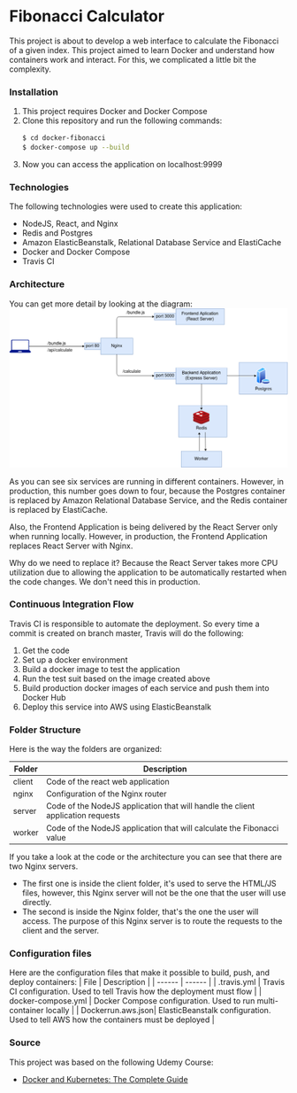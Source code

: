 # Fibonacci Calculator

This project is about to develop a web interface to calculate the Fibonacci of a given index. This project aimed to learn Docker and understand how containers work and interact. For this, we complicated a little bit the complexity.

### Installation
1. This project requires Docker and Docker Compose
2. Clone this repository and run the following commands:
    ```sh
    $ cd docker-fibonacci
    $ docker-compose up --build
    ```
3. Now you can access the application on localhost:9999

### Technologies
The following technologies were used to create this application:
* NodeJS, React, and Nginx
* Redis and Postgres
* Amazon ElasticBeanstalk, Relational Database Service and ElastiCache
* Docker and Docker Compose
* Travis CI

### Architecture
You can get more detail by looking at the diagram:
![Dev Architecture](/.documents/dev-architecture.png "Dev Architecture")

As you can see six services are running in different containers. However, in production, this number goes down to four, because the Postgres container is replaced by Amazon Relational Database Service, and the Redis container is replaced by ElastiCache.

Also, the Frontend Application is being delivered by the React Server only when running locally. However, in production, the Frontend Application replaces React Server with Nginx. 

Why do we need to replace it?
Because the React Server takes more CPU utilization due to allowing the application to be automatically restarted when the code changes. We don't need this in production.

### Continuous Integration Flow
Travis CI is responsible to automate the deployment. 
So every time a commit is created on branch master, Travis will do the following:

1. Get the code
2. Set up a docker environment
3. Build a docker image to test the application
4. Run the test suit based on the image created above
5. Build production docker images of each service and push them into Docker Hub
6. Deploy this service into AWS using ElasticBeanstalk

### Folder Structure

Here is the way the folders are organized:

| Folder | Description |
| ------ | ------ |
| client | Code of the react web application |
| nginx | Configuration of the Nginx router |
| server | Code of the NodeJS application that will handle the client application requests |
| worker | Code of the NodeJS application that will calculate the Fibonacci value  |

If you take a look at the code or the architecture you can see that there are two Nginx servers. 
* The first one is inside the client folder, it's used to serve the HTML/JS files, however, this Nginx server will not be the one that the user will use directly.
* The second is inside the Nginx folder, that's the one the user will access. The purpose of this Nginx server is to route the requests to the client and the server.

### Configuration files
Here are the configuration files that make it possible to build, push, and deploy containers:
| File | Description |
| ------ | ------ |
| .travis.yml | Travis CI configuration. Used to tell Travis how the deployment must flow |
| docker-compose.yml | Docker Compose configuration. Used to run multi-container locally |
| Dockerrun.aws.json| ElasticBeanstalk configuration. Used to tell AWS how the containers must be deployed |

### Source
This project was based on the following Udemy Course: 
* [Docker and Kubernetes: The Complete Guide](https://www.udemy.com/course/docker-and-kubernetes-the-complete-guide)
